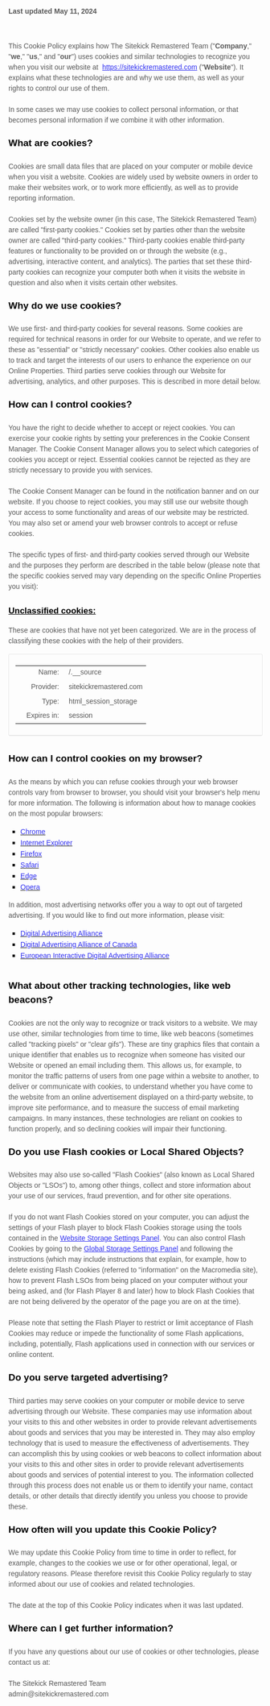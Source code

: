 <body>
<style>
  [data-custom-class='body'], [data-custom-class='body'] * {
          background: transparent !important;
        }
[data-custom-class='title'], [data-custom-class='title'] * {
          font-family: Arial !important;
font-size: 26px !important;
color: #000000 !important;
        }
[data-custom-class='subtitle'], [data-custom-class='subtitle'] * {
          font-family: Arial !important;
color: #595959 !important;
font-size: 14px !important;
        }
[data-custom-class='heading_1'], [data-custom-class='heading_1'] * {
          font-family: Arial !important;
font-size: 19px !important;
color: #000000 !important;
        }
[data-custom-class='heading_2'], [data-custom-class='heading_2'] * {
          font-family: Arial !important;
font-size: 17px !important;
color: #000000 !important;
        }
[data-custom-class='body_text'], [data-custom-class='body_text'] * {
          color: #595959 !important;
font-size: 14px !important;
font-family: Arial !important;
        }
[data-custom-class='link'], [data-custom-class='link'] * {
          color: #3030F1 !important;
font-size: 14px !important;
font-family: Arial !important;
word-break: break-word !important;
        }
</style>
      <div data-custom-class="body">
      <div><strong><span style="font-size: 26px;"><span data-custom-class="title"></span></span></strong></div><div><br></div><div><span style="color: rgb(127, 127, 127);"><strong><span style="font-size: 15px;"><span data-custom-class="subtitle">Last updated <bdt class="question">May 11, 2024</bdt></span></span></strong></span></div><div><br></div><div><br></div><div><br></div><div style="line-height: 1.5;"><span style="color: rgb(127, 127, 127);"><span style="color: rgb(89, 89, 89); font-size: 15px;"><span data-custom-class="body_text">This Cookie Policy explains how <bdt class="question">The Sitekick Remastered Team</bdt> ("<strong>Company</strong>," "<strong>we</strong>," "<strong>us</strong>," and "<strong>our</strong>") uses cookies and similar technologies to recognize you when you visit our website at  </span></span><span style="color: rgb(0, 58, 250); font-size: 15px;"><span data-custom-class="body_text"><bdt class="question"><a href="https://sitekickremastered.com" target="_blank" data-custom-class="link">https://sitekickremastered.com</a></bdt></span></span><span style="color: rgb(89, 89, 89); font-size: 15px;"><span data-custom-class="body_text"> ("<strong>Website</strong>"). It explains what these technologies are and why we use them, as well as your rights to control our use of them.</span></span></span></div><div style="line-height: 1.5;"><br></div><div style="line-height: 1.5;"><span style="color: rgb(127, 127, 127);"><span style="color: rgb(89, 89, 89); font-size: 15px;"><span data-custom-class="body_text">In some cases we may use cookies to collect personal information, or that becomes personal information if we combine it with other information.</span></span></span></div><div style="line-height: 1.5;"><br></div><div style="line-height: 1.5;"><span style="color: rgb(127, 127, 127);"><span style="color: rgb(0, 0, 0); font-size: 15px;"><strong><span data-custom-class="heading_1">What are cookies?</span></strong></span></span></div><div style="line-height: 1.5;"><br></div><div style="line-height: 1.5;"><span style="color: rgb(127, 127, 127);"><span style="color: rgb(89, 89, 89); font-size: 15px;"><span data-custom-class="body_text">Cookies are small data files that are placed on your computer or mobile device when you visit a website. Cookies are widely used by website owners in order to make their websites work, or to work more efficiently, as well as to provide reporting information.</span></span></span></div><div style="line-height: 1.5;"><br></div><div style="line-height: 1.5;"><span style="color: rgb(127, 127, 127);"><span style="color: rgb(89, 89, 89); font-size: 15px;"><span data-custom-class="body_text">Cookies set by the website owner (in this case, <bdt class="question">The Sitekick Remastered Team</bdt>) are called "first-party cookies." Cookies set by parties other than the website owner are called "third-party cookies." Third-party cookies enable third-party features or functionality to be provided on or through the website (e.g., advertising, interactive content, and analytics). The parties that set these third-party cookies can recognize your computer both when it visits the website in question and also when it visits certain other websites.</span></span></span></div><div style="line-height: 1.5;"><br></div><div style="line-height: 1.5;"><span style="color: rgb(127, 127, 127);"><span style="color: rgb(0, 0, 0); font-size: 15px;"><strong><span data-custom-class="heading_1">Why do we use cookies?</span></strong></span></span></div><div style="line-height: 1.5;"><br></div><div style="line-height: 1.5;"><span style="color: rgb(127, 127, 127);"><span style="color: rgb(89, 89, 89); font-size: 15px;"><span data-custom-class="body_text">We use first-<bdt class="block-component"></bdt> and third-<bdt class="statement-end-if-in-editor"></bdt>party cookies for several reasons. Some cookies are required for technical reasons in order for our Website to operate, and we refer to these as "essential" or "strictly necessary" cookies. Other cookies also enable us to track and target the interests of our users to enhance the experience on our Online Properties. <bdt class="block-component"></bdt>Third parties serve cookies through our Website for advertising, analytics, and other purposes. <bdt class="statement-end-if-in-editor"></bdt>This is described in more detail below.</span></span></span></div><div style="line-height: 1.5;"><br></div><div style="line-height: 1.5;"><span style="color: rgb(127, 127, 127);"><span style="color: rgb(89, 89, 89); font-size: 15px;"><span style="font-size: 15px; color: rgb(89, 89, 89);"><span style="font-size: 15px; color: rgb(89, 89, 89);"><span id="control" style="color: rgb(0, 0, 0);"><strong><span data-custom-class="heading_1">How can I control cookies?</span></strong></span></span></span></span></span></div><div style="line-height: 1.5;"><br></div><div style="line-height: 1.5;"><span style="font-size: 15px; color: rgb(89, 89, 89);"><span style="font-size: 15px; color: rgb(89, 89, 89);"><span data-custom-class="body_text">You have the right to decide whether to accept or reject cookies. You can exercise your cookie rights by setting your preferences in the Cookie Consent Manager. The Cookie Consent Manager allows you to select which categories of cookies you accept or reject. Essential cookies cannot be rejected as they are strictly necessary to provide you with services.</span></span></span></div><div style="line-height: 1.5;"><br></div><div style="line-height: 1.5;"><span style="font-size: 15px; color: rgb(89, 89, 89);"><span style="font-size: 15px; color: rgb(89, 89, 89);"><span data-custom-class="body_text">The Cookie Consent Manager can be found in the notification banner and on our website. If you choose to reject cookies, you may still use our website though your access to some functionality and areas of our website may be restricted. You may also set or amend your web browser controls to accept or refuse cookies.</span></span></span></div><div style="line-height: 1.5;"><br></div><div style="line-height: 1.5;"><span style="font-size: 15px; color: rgb(89, 89, 89);"><span style="font-size: 15px; color: rgb(89, 89, 89);"><span data-custom-class="body_text">The specific types of first- and third-party cookies served through our Website and the purposes they perform are described in the table below (please note that the specific </span><span data-custom-class="body_text">cookies served may vary depending on the specific Online Properties you visit):</span></span></span><span style="font-size: 15px;"></div><div style="line-height: 1.5;"><span data-custom-class="heading_2" style="color: rgb(0, 0, 0);"><span style="font-size: 15px;"><strong><u><br>Unclassified cookies:</u></strong></span></span></div><div><p style="font-size: 15px; line-height: 1.5;"><span style="color: rgb(127, 127, 127);"><span style="color: rgb(89, 89, 89); font-size: 15px;"><span data-custom-class="body_text">These are cookies that have not yet been categorized. We are in the process of classifying these cookies with the help of their providers.</span></span></span></p><div><span data-custom-class="body_text"><section data-custom-class="body_text" style="width: 100%; border: 1px solid #e6e6e6; margin: 0 0 10px; border-radius: 3px;"><div style="padding: 8px 13px; border-bottom: 1px solid #e6e6e6;"><table><tbody><tr style="font-family: Roboto, Arial; font-size: 12px; line-height: 1.67; margin: 0 0 8px; vertical-align: top;"><td style="text-align: right; color: rgb(25, 36, 60); min-width: 80px;">Name:</td><td style="display: inline-block; margin-left: 5px;"><span style="color: #8b93a7; word-break: break-all;">/.__source</span></td></tr><tr style="font-family: Roboto, Arial; font-size: 12px; line-height: 1.67; margin: 0 0 8px; vertical-align: top;"><td style="text-align: right; color: rgb(25, 36, 60); min-width: 80px;">Provider:</td><td style="display: inline-block; margin-left: 5px;"><span style="color: #8b93a7; word-break: break-all;">sitekickremastered.com</span></td></tr><tr style="font-family: Roboto, Arial; font-size: 12px; line-height: 1.67; margin: 0 0 8px; vertical-align: top;"><td style="text-align: right; color: #19243c; min-width: 80px;">Type:</td><td style="display: inline-block; margin-left: 5px;"><span style="color: #8b93a7; word-break: break-all;">html_session_storage</span></td></tr><tr style="font-family: Roboto, Arial; font-size: 12px; line-height: 1.67; margin: 0 0 8px; vertical-align: top;"><td style="text-align: right; color: #19243c; min-width: 80px;">Expires in:</td><td style="display: inline-block; margin-left: 5px;"><span style="color: #8b93a7; word-break: break-all;">session</span></td></tr></tbody></table></div></section></span></div></div><div style="line-height: 1.5;"><br></div><div style="line-height: 1.5;"><span style="color: rgb(127, 127, 127);"><span style="color: rgb(0, 0, 0); font-size: 15px;"><strong><span data-custom-class="heading_1">How can I control cookies on my browser?</span></strong></span></span></div><div style="line-height: 1.5;"><br></div><div style="line-height: 1.5;"><span data-custom-class="body_text">As the means by which you can refuse cookies through your web browser controls vary from browser to browser, you should visit your browser's help menu for more information. The following is information about how to manage cookies on the most popular browsers:</span></div><ul><li style="line-height: 1.5;"><span style="color: rgb(0, 58, 250);"><a href="https://support.google.com/chrome/answer/95647#zippy=%2Callow-or-block-cookies" rel="noopener noreferrer" target="_blank"><span data-custom-class="link">Chrome</span></a></span></li><li style="line-height: 1.5;"><span style="color: rgb(0, 58, 250);"><a href="https://support.microsoft.com/en-us/windows/delete-and-manage-cookies-168dab11-0753-043d-7c16-ede5947fc64d" rel="noopener noreferrer" target="_blank"><span data-custom-class="link">Internet Explorer</span></a></span></li><li style="line-height: 1.5;"><span style="color: rgb(0, 58, 250);"><a href="https://support.mozilla.org/en-US/kb/enhanced-tracking-protection-firefox-desktop?redirectslug=enable-and-disable-cookies-website-preferences&redirectlocale=en-US" rel="noopener noreferrer" target="_blank"><span data-custom-class="link">Firefox</span></a></span></li><li style="line-height: 1.5;"><span style="color: rgb(0, 58, 250);"><a href="https://support.apple.com/en-ie/guide/safari/sfri11471/mac" rel="noopener noreferrer" target="_blank"><span data-custom-class="link">Safari</span></a></span></li><li style="line-height: 1.5;"><span style="color: rgb(0, 58, 250);"><a href="https://support.microsoft.com/en-us/windows/microsoft-edge-browsing-data-and-privacy-bb8174ba-9d73-dcf2-9b4a-c582b4e640dd" rel="noopener noreferrer" target="_blank"><span data-custom-class="link">Edge</span></a></span></li><li style="line-height: 1.5;"><span style="color: rgb(0, 58, 250);"><a href="https://help.opera.com/en/latest/web-preferences/" rel="noopener noreferrer" target="_blank"><span data-custom-class="link">Opera</span></a></span></li></ul><div style="line-height: 1.5;"><span data-custom-class="body_text">In addition, most advertising networks offer you a way to opt out of targeted advertising. If you would like to find out more information, please visit:</span></div><ul><li style="line-height: 1.5;"><span style="color: rgb(0, 58, 250);"><a href="http://www.aboutads.info/choices/" rel="noopener noreferrer" target="_blank"><span data-custom-class="link">Digital Advertising Alliance</span></a></span></li><li style="line-height: 1.5;"><span style="color: rgb(0, 58, 250);"><a href="https://youradchoices.ca/" rel="noopener noreferrer" target="_blank"><span data-custom-class="link">Digital Advertising Alliance of Canada</span></a></span></li><li style="line-height: 1.5;"><span style="color: rgb(0, 58, 250);"><a href="http://www.youronlinechoices.com/" rel="noopener noreferrer" target="_blank"><span data-custom-class="body_text"><span data-custom-class="link">European Interactive Digital Advertising Alliance</span></span></a></span></li></ul><div style="line-height: 1.5;"><br></div><div style="line-height: 1.5;"><span style="color: rgb(127, 127, 127);"><span style="color: rgb(0, 0, 0); font-size: 15px;"><strong><span data-custom-class="heading_1">What about other tracking technologies, like web beacons?</span></strong></span></span></div><div style="line-height: 1.5;"><br></div><div style="line-height: 1.5;"><span style="color: rgb(127, 127, 127);"><span style="color: rgb(89, 89, 89); font-size: 15px;"><span data-custom-class="body_text">Cookies are not the only way </span><span style="font-size: 15px; color: rgb(89, 89, 89);"><span data-custom-class="body_text">to recognize or track visitors to a website. We may use other, similar technologies from time to time, like web beacons (sometimes called "tracking pixels" or "clear gifs"). These are tiny graphics files that contain a unique identifier that enables us to recognize when someone has visited our Website<bdt class="block-component"></bdt> or opened an email including them<bdt class="statement-end-if-in-editor"></bdt>. This allows us, for example, to monitor </span><span style="font-size: 15px; color: rgb(89, 89, 89);"><span style="color: rgb(89, 89, 89);"><span data-custom-class="body_text">the traffic patterns of users from one page within a website to another, to deliver or communicate with cookies, to understand whether you have come to the website from an online advertisement displayed on a third-party website, to improve site performance, and to measure the success of email marketing campaigns. In many instances, these technologies are reliant on cookies to function properly, and so declining cookies will impair their functioning.</span><bdt class="block-component"></bdt></span></span></span></span></span></div><div style="line-height: 1.5;"><br></div><div style="line-height: 1.5;"><span style="color: rgb(127, 127, 127);"><span style="color: rgb(89, 89, 89); font-size: 15px;"><span style="font-size: 15px; color: rgb(89, 89, 89);"><span style="font-size: 15px; color: rgb(89, 89, 89);"><span style="color: rgb(0, 0, 0);"><strong><span data-custom-class="heading_1">Do you use Flash cookies or Local Shared Objects?</span></strong></span></span></span></span></span></div><div style="line-height: 1.5;"><br></div><div style="line-height: 1.5;"><span style="font-size: 15px; color: rgb(89, 89, 89);"><span data-custom-class="body_text">Websites may also use so-called "Flash Cookies" (also known as Local Shared Objects or "LSOs") to, among other things, collect and store information about your use of our services, fraud prevention, and for other site operations.</span></span></div><div style="line-height: 1.5;"><br></div><div style="line-height: 1.5;"><span style="font-size: 15px; color: rgb(89, 89, 89);"><span data-custom-class="body_text">If you do not want Flash Cookies stored on your computer, you can adjust the settings of your Flash player to block Flash Cookies storage using the tools contained in the </span></span><span data-custom-class="body_text"><span style="color: rgb(0, 58, 250);"><a data-custom-class="link" href="http://www.macromedia.com/support/documentation/en/flashplayer/help/settings_manager07.html" target="_BLANK"><span style="font-size: 15px;">Website Storage Settings Panel</span></a></span><span style="font-size: 15px; color: rgb(89, 89, 89);">. You can also control Flash Cookies by going to the </span><span style="color: rgb(0, 58, 250);"><a data-custom-class="link" href="http://www.macromedia.com/support/documentation/en/flashplayer/help/settings_manager03.html" target="_BLANK"><span style="font-size: 15px;">Global Storage Settings Panel</span></a></span></span><span style="font-size: 15px; color: rgb(89, 89, 89);"><span data-custom-class="body_text"> and </span><span style="font-size:15px; color: rgb(89, 89, 89);"><span data-custom-class="body_text">following the instructions (which may include instructions that explain, for example, how to delete existing Flash Cookies (referred to "information" on the Macromedia site), how to prevent Flash LSOs from being placed on your computer without your being asked, and (for Flash Player 8 and later) how to block Flash Cookies that are not being delivered by the operator of the page you are on at the time).</span></span></span></div><div style="line-height: 1.5;"><br></div><div style="line-height: 1.5;"><span style="font-size: 15px; color: rgb(89, 89, 89);"><span style="font-size: 15px; color: rgb(89, 89, 89);"><span data-custom-class="body_text">Please note that setting the Flash Player to restrict or limit acceptance of Flash Cookies may reduce or impede the functionality of some Flash applications, including, potentially, Flash applications used in connection with our services or online content.</span></span></span><span style="color: rgb(127, 127, 127);"><span style="color: rgb(89, 89, 89); font-size: 15px;"><span style="font-size: 15px; color: rgb(89, 89, 89);"><span style="font-size: 15px; color: rgb(89, 89, 89);"><span style="color: rgb(89, 89, 89);"><bdt class="statement-end-if-in-editor"></bdt><bdt class="block-component"></bdt></span></span></span></span></span></div><div style="line-height: 1.5;"><br></div><div style="line-height: 1.5;"><span style="color: rgb(127, 127, 127);"><span style="color: rgb(89, 89, 89); font-size: 15px;"><span style="font-size: 15px; color: rgb(89, 89, 89);"><span style="font-size: 15px; color: rgb(89, 89, 89);"><span style="color: rgb(89, 89, 89);"><span style="font-size: 15px; color: rgb(89, 89, 89);"><span style="font-size: 15px; color: rgb(0, 0, 0);"><strong><span data-custom-class="heading_1">Do you serve targeted advertising?</span></strong></span></span></span></span></span></span></span></div><div style="line-height: 1.5;"><br></div><div style="line-height: 1.5;"><span style="font-size: 15px; color: rgb(89, 89, 89);"><span data-custom-class="body_text">Third parties may serve cookies on your computer or mobile device to serve advertising through our Website. These companies may use information about your visits to this and other websites in order to provide relevant advertisements about goods and services that you may be interested in. They may also employ technology that is used to measure the effectiveness of advertisements. They can accomplish this by using cookies or web beacons to collect information about your visits to this and other sites in order to provide relevant advertisements about goods and services of potential interest to you. The information collected through this process does not enable us or them to identify your name, contact details, or other details that directly identify you unless you choose to provide these.</span></span><span style="color: rgb(127, 127, 127);"><span style="color: rgb(89, 89, 89); font-size: 15px;"><span style="font-size: 15px; color: rgb(89, 89, 89);"><span style="font-size: 15px; color: rgb(89, 89, 89);"><span style="color: rgb(89, 89, 89);"><bdt class="statement-end-if-in-editor"></bdt></span></span></span></span></span></div><div style="line-height: 1.5;"><br></div><div style="line-height: 1.5;"><span style="font-size: 15px; color: rgb(89, 89, 89);"><span style="font-size: 15px; color: rgb(0, 0, 0);"><strong><span data-custom-class="heading_1">How often will you update this Cookie Policy?</span></strong></span></span></div><div style="line-height: 1.5;"><br></div><div style="line-height: 1.5;"><span style="font-size: 15px; color: rgb(89, 89, 89);"><span style="font-size: 15px; color: rgb(89, 89, 89);"><span data-custom-class="body_text">We may update </span><span style="font-size: 15px; color: rgb(89, 89, 89);"><span data-custom-class="body_text">this Cookie Policy from time to time in order to reflect, for example, changes to the cookies we use or for other operational, legal, or regulatory reasons. Please therefore revisit this Cookie Policy regularly to stay informed about our use of cookies and related technologies.</span></span></span></span></div><div style="line-height: 1.5;"><br></div><div style="line-height: 1.5;"><span style="font-size: 15px; color: rgb(89, 89, 89);"><span style="font-size: 15px; color: rgb(89, 89, 89);"><span style="font-size: 15px; color: rgb(89, 89, 89);"><span data-custom-class="body_text">The date at the top of this Cookie Policy indicates when it was last updated.</span></span></span></span></div><div style="line-height: 1.5;"><br></div><div style="line-height: 1.5;"><span style="font-size: 15px; color: rgb(89, 89, 89);"><span style="font-size: 15px; color: rgb(89, 89, 89);"><span style="font-size: 15px; color: rgb(0, 0, 0);"><strong><span data-custom-class="heading_1">Where can I get further information?</span></strong></span></span></span></div><div style="line-height: 1.5;"><br></div><div style="line-height: 1.5;"><span style="font-size: 15px; color: rgb(89, 89, 89);"><span style="font-size: 15px; color: rgb(89, 89, 89);"><span style="font-size: 15px; color: rgb(89, 89, 89);"><span data-custom-class="body_text">If you have any questions about our use of cookies or other technologies, please<bdt class="block-component"></bdt> contact us at<bdt class="statement-end-if-in-editor"></bdt>:</span></span></span></span></div><div style="line-height: 1.5;"><span data-custom-class="body_text"><br></span></div><div style="line-height: 1.5;"><span style="font-size: 15px; color: rgb(89, 89, 89);"><span style="font-size: 15px; color: rgb(89, 89, 89);"><span data-custom-class="body_text"><bdt class="question">The Sitekick Remastered Team</bdt></span></span></span></div><div style="line-height: 1.5;"><span style="font-size: 15px; color: rgb(89, 89, 89);"><bdt class="question"><span data-custom-class="body_text">admin@sitekickremastered.com</span></bdt><span data-custom-class="body_text"><bdt class="block-component"></bdt></span></span></div><div style="line-height: 1.5;"><span data-custom-class="body_text"><span style="font-size: 15px; color: rgb(89, 89, 89);"><bdt class="question"></bdt><bdt class="block-component"></bdt><bdt class="block-component"></bdt><bdt class="block-component"><bdt class="block-component"></bdt></bdt></span></span><span data-custom-class="body_text"><span style="font-size: 15px; color: rgb(89, 89, 89);"><bdt class="block-component"></bdt></span></span></div><style>
      ul {
        list-style-type: square;
      }
      ul > li > ul {
        list-style-type: circle;
      }
      ul > li > ul > li > ul {
        list-style-type: square;
      }
      ol li {
        font-family: Arial ;
      }
    </style>
      </div>
</body>